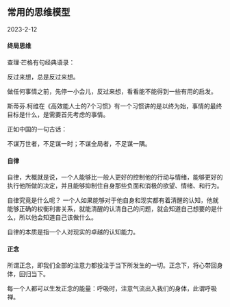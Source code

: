 ## 常用的思维模型

2023-2-12

####  终局思维

查理·芒格有句经典语录：

反过来想，总是反过来想。

做任何事情之前，先停一小会儿，反过来想，看看能不能得到一些有用的启发。

斯蒂芬.柯维在《高效能人士的7个习惯》有一个习惯讲的是以终为始，事情的最终目标是什么，是需要首先考虑的事情。

正如中国的一句古话：

不谋万世者，不足谋一时；不谋全局者，不足谋一隅。

#### 自律

自律，大概就是说，一个人能够比一般人更好的控制他的行动与情绪，能够更好的执行他所做的决定，并且能够抑制住自身那些负面和消极的欲望、情绪、和行为。

自律究竟是什么呢？ 一个人如果能够对于他自身和现实都有着清醒的认知，他就能够正确的权衡利害关系，就能清醒的认清自己的问题，就会知道自己想要的是什么，所以他会知道自己该做什么。

自律的本质是指一个人对现实的卓越的认知能力。



#### 正念

所谓正念，即我们全部的注意力都投注于当下所发生的一切。正念下，将心带回身体，回归当下。

每一个人都可以生发正念的能量：呼吸时，注意气流出入我们的身体，此谓呼吸禅。
